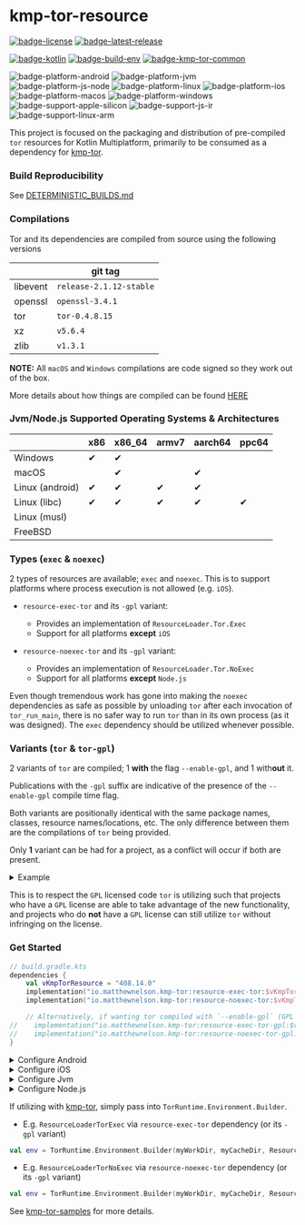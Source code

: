 # kmp-tor-resource
[![badge-license]][url-license]
[![badge-latest-release]][url-latest-release]

[![badge-kotlin]][url-kotlin]
[![badge-build-env]][url-build-env]
[![badge-kmp-tor-common]][url-kmp-tor-common]

![badge-platform-android]
![badge-platform-jvm]
![badge-platform-js-node]
![badge-platform-linux]
![badge-platform-ios]
![badge-platform-macos]
![badge-platform-windows]
![badge-support-apple-silicon]
![badge-support-js-ir]
![badge-support-linux-arm]

This project is focused on the packaging and distribution of pre-compiled `tor` resources 
for Kotlin Multiplatform, primarily to be consumed as a dependency for [kmp-tor][url-kmp-tor].

### Build Reproducibility

See [DETERMINISTIC_BUILDS.md](docs/DETERMINISTIC_BUILDS.md)

### Compilations

Tor and its dependencies are compiled from source using the following versions

<!-- TAG_VERSION -->
<!-- TAG_DEPENDENCIES -->

|          | git tag                 |
|----------|-------------------------|
| libevent | `release-2.1.12-stable` |
| openssl  | `openssl-3.4.1`         |
| tor      | `tor-0.4.8.15`          |
| xz       | `v5.6.4`                |
| zlib     | `v1.3.1`                |

**NOTE:** All `macOS` and `Windows` compilations are code signed so they work out of the box.

More details about how things are compiled can be found [HERE](docs/COMPILATION_DETAILS.md)

### Jvm/Node.js Supported Operating Systems & Architectures

|                 | x86 | x86_64 | armv7 | aarch64 | ppc64 |
|-----------------|-----|--------|-------|---------|-------|
| Windows         | ✔   | ✔      |       |         |       |
| macOS           |     | ✔      |       | ✔       |       |
| Linux (android) | ✔   | ✔      | ✔     | ✔       |       |
| Linux (libc)    | ✔   | ✔      | ✔     | ✔       | ✔     |
| Linux (musl)    |     |        |       |         |       |
| FreeBSD         |     |        |       |         |       |

### Types (`exec` & `noexec`)

2 types of resources are available; `exec` and `noexec`. This is to support platforms where process 
execution is not allowed (e.g. `iOS`).

- `resource-exec-tor` and its `-gpl` variant:
    - Provides an implementation of `ResourceLoader.Tor.Exec`
    - Support for all platforms **except** `iOS`

- `resource-noexec-tor` and its `-gpl` variant:
    - Provides an implementation of `ResourceLoader.Tor.NoExec`
    - Support for all platforms **except** `Node.js`

Even though tremendous work has gone into making the `noexec` dependencies as safe as possible by 
unloading `tor` after each invocation of `tor_run_main`, there is no safer way to run `tor` than in 
its own process (as it was designed). The `exec` dependency should be utilized whenever possible.

### Variants (`tor` & `tor-gpl`)

2 variants of `tor` are compiled; 1 **with** the flag `--enable-gpl`, and 1 with**out** it.

Publications with the `-gpl` suffix are indicative of the presence of the `--enable-gpl` compile 
time flag.

Both variants are positionally identical with the same package names, classes, resource 
names/locations, etc. The only difference between them are the compilations of `tor` being provided.

Only **1** variant can be had for a project, as a conflict will occur if both are present.

<details>
    <summary>Example</summary>

`build.gradle.kts`
```kotlin
// BAD
dependencies {
    implementation("io.matthewnelson.kmp-tor:resource-exec-tor:$vKmpTorResource")
    implementation("io.matthewnelson.kmp-tor:resource-exec-tor-gpl:$vKmpTorResource")
}

// BAD
dependencies {
    implementation("io.matthewnelson.kmp-tor:resource-exec-tor:$vKmpTorResource")
    implementation("io.matthewnelson.kmp-tor:resource-noexec-tor-gpl:$vKmpTorResource")
}

// GOOD! (non-gpl)
dependencies {
    implementation("io.matthewnelson.kmp-tor:resource-exec-tor:$vKmpTorResource")
    implementation("io.matthewnelson.kmp-tor:resource-noexec-tor:$vKmpTorResource")
}

// GOOD! (gpl)
dependencies {
    implementation("io.matthewnelson.kmp-tor:resource-exec-tor-gpl:$vKmpTorResource")
    implementation("io.matthewnelson.kmp-tor:resource-noexec-tor-gpl:$vKmpTorResource")
}
```

</details>

This is to respect the `GPL` licensed code `tor` is utilizing such that projects who 
have a `GPL` license are able to take advantage of the new functionality, and projects who do 
**not** have a `GPL` license can still utilize `tor` without infringing on the license.

### Get Started

<!-- TAG_VERSION -->

```kotlin
// build.gradle.kts
dependencies {
    val vKmpTorResource = "408.14.0"
    implementation("io.matthewnelson.kmp-tor:resource-exec-tor:$vKmpTorResource")
    implementation("io.matthewnelson.kmp-tor:resource-noexec-tor:$vKmpTorResource")

    // Alternatively, if wanting tor compiled with `--enable-gpl` (GPL v3 licensed code)
//    implementation("io.matthewnelson.kmp-tor:resource-exec-tor-gpl:$vKmpTorResource")
//    implementation("io.matthewnelson.kmp-tor:resource-noexec-tor-gpl:$vKmpTorResource")
}
```

<details>
    <summary>Configure Android</summary>

### Some additional configuration may be necessary for your Android application.

- If utilizing the `-exec` dependency, compilations must be extracted to the `nativeLibraryDir` 
  upon application install:
  ```kotlin
  // build.gradle.kts
  android {
      packaging {
          jniLibs.useLegacyPackaging = true
      }
  }
  ```
  ```kotlin
  // gradle.properties
  android.bundle.enableUncompressedNativeLibs=false
  ```

- If running unit tests for Android (not device/emulator), add the following dependency which 
  will provide the desktop compilations and use them instead of the `android` compilations.
  ```kotlin
  // build.gradle.kts
  dependencies {
      testImplementation("io.matthewnelson.kmp-tor:resource-android-unit-test-tor:$vKmpTorResource")
  
      // Alternatively, if using the `-gpl` variants
  //    testImplementation("io.matthewnelson.kmp-tor:resource-android-unit-test-tor-gpl:$vKmpTorResource")
  }
  ```

- Setup splits for each ABI
  ```kotlin
  // build.gradle.kts
  android {
      splits {
          abi {
              isEnable = true
              reset()
              include("x86", "armeabi-v7a", "arm64-v8a", "x86_64")
              isUniversalApk = true
          }
      }
  }
  ```

</details>

<details>
    <summary>Configure iOS</summary>

### See the [frameworks gradle plugin README](library/resource-frameworks-gradle-plugin/README.md) for more details.

</details>

<details>
    <summary>Configure Jvm</summary>

### Exclude unnecessary resources from platform distributions
- `Linux` distributions exclude:
    - `**/tor/native/macos/**`
    - `**/tor/native/mingw/**`
- `macOS` distributions exclude:
    - `**/tor/native/linux-*/**`
    - `**/tor/native/mingw/**`
- `Windows` distributions exclude:
    - `**/tor/native/linux-*/**`
    - `**/tor/native/macos/**`

TODO: Add `build.gradle.kts` task example

</details>

<details>
    <summary>Configure Node.js</summary>

### See the [npmjs README](library/npmjs/README.md) for more details.

</details>

If utilizing with [kmp-tor][url-kmp-tor], simply pass into `TorRuntime.Environment.Builder`.

- E.g. `ResourceLoaderTorExec` via `resource-exec-tor` dependency (or its `-gpl` variant)
```kotlin
val env = TorRuntime.Environment.Builder(myWorkDir, myCacheDir, ResourceLoaderTorExec::getOrCreate)
```
- E.g. `ResourceLoaderTorNoExec` via `resource-noexec-tor` dependency (or its `-gpl` variant)
```kotlin
val env = TorRuntime.Environment.Builder(myWorkDir, myCacheDir, ResourceLoaderTorNoExec::getOrCreate)
```

See [kmp-tor-samples][url-kmp-tor-samples] for more details.

<!-- TAG_VERSION -->
[badge-latest-release]: https://img.shields.io/badge/latest--release-408.14.0-5d2f68.svg?logo=torproject&style=flat&logoColor=5d2f68
[badge-license]: https://img.shields.io/badge/license-Apache%20License%202.0-blue.svg?style=flat

<!-- TAG_DEPENDENCIES -->
[badge-kotlin]: https://img.shields.io/badge/kotlin-2.1.10-blue.svg?logo=kotlin
[badge-build-env]: https://img.shields.io/badge/build--env-0.3.0-blue.svg?logo=docker
[badge-kmp-tor-common]: https://img.shields.io/badge/kmp--tor--common-2.2.0-blue.svg?style=flat

<!-- TAG_PLATFORMS -->
[badge-platform-android]: http://img.shields.io/badge/-android-6EDB8D.svg?style=flat
[badge-platform-jvm]: http://img.shields.io/badge/-jvm-DB413D.svg?style=flat
[badge-platform-js]: http://img.shields.io/badge/-js-F8DB5D.svg?style=flat
[badge-platform-js-node]: https://img.shields.io/badge/-nodejs-68a063.svg?style=flat
[badge-platform-linux]: http://img.shields.io/badge/-linux-2D3F6C.svg?style=flat
[badge-platform-macos]: http://img.shields.io/badge/-macos-111111.svg?style=flat
[badge-platform-ios]: http://img.shields.io/badge/-ios-CDCDCD.svg?style=flat
[badge-platform-tvos]: http://img.shields.io/badge/-tvos-808080.svg?style=flat
[badge-platform-watchos]: http://img.shields.io/badge/-watchos-C0C0C0.svg?style=flat
[badge-platform-wasm]: https://img.shields.io/badge/-wasm-624FE8.svg?style=flat
[badge-platform-windows]: http://img.shields.io/badge/-windows-4D76CD.svg?style=flat
[badge-support-android-native]: http://img.shields.io/badge/support-[AndroidNative]-6EDB8D.svg?style=flat
[badge-support-apple-silicon]: http://img.shields.io/badge/support-[AppleSilicon]-43BBFF.svg?style=flat
[badge-support-js-ir]: https://img.shields.io/badge/support-[js--IR]-AAC4E0.svg?style=flat
[badge-support-linux-arm]: http://img.shields.io/badge/support-[LinuxArm]-2D3F6C.svg?style=flat

[url-build-env]: https://github.com/05nelsonm/build-env
[url-latest-release]: https://github.com/05nelsonm/kmp-tor-resource/releases/latest
[url-license]: https://www.apache.org/licenses/LICENSE-2.0.html
[url-kotlin]: https://kotlinlang.org
[url-kmp-tor]: https://github.com/05nelsonm/kmp-tor
[url-kmp-tor-common]: https://github.com/05nelsonm/kmp-tor-common
[url-kmp-tor-samples]: https://github.com/05nelsonm/kmp-tor-samples
